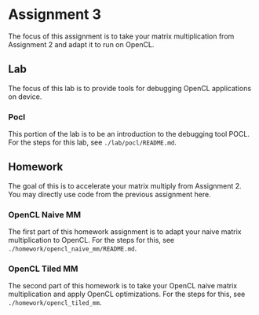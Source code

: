 # Assignment 3
The focus of this assignment is to take your matrix multiplication from Assignment 2 and adapt it to run on OpenCL.

## Lab
The focus of this lab is to provide tools for debugging OpenCL applications on device.

### Pocl
This portion of the lab is to be an introduction to the debugging tool POCL.  For the steps for this lab, see `./lab/pocl/README.md`.

## Homework
The goal of this is to accelerate your matrix multiply from Assignment 2.  You may directly use code from the previous assignment here.

### OpenCL Naive MM
The first part of this homework assignment is to adapt your naive matrix multiplication to OpenCL.  For the steps for this, see `./homework/opencl_naive_mm/README.md`.

### OpenCL Tiled MM
The second part of this homework is to take your OpenCL naive matrix multiplication and apply OpenCL optimizations.  For the steps for this, see `./homework/opencl_tiled_mm`.